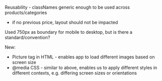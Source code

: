 Reusability - classNames generic enough to be used across products/categories
 - if no previous price, layout should not be impacted

 Used 750px as boundary for mobile to desktop, but is there a standard/convention?

 New:
 - Picture tag in HTML - enables app to load different images based on screen size
 - @media CSS - similar to above, enables us to apply different styles in different contexts, e.g. differing screen sizes or orientations